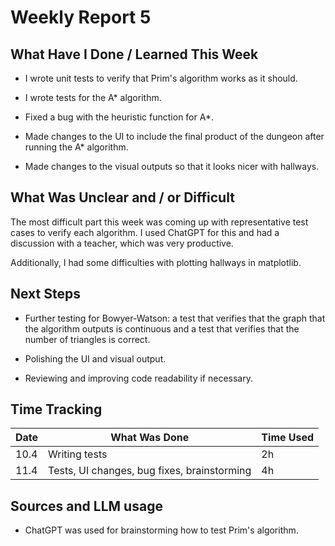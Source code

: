 # Weekly Report 5

## What Have I Done / Learned This Week

- I wrote unit tests to verify that Prim's algorithm works as it should.

- I wrote tests for the A* algorithm.

- Fixed a bug with the heuristic function for A*.

- Made changes to the UI to include the final product of the dungeon after running the A* algorithm.

- Made changes to the visual outputs so that it looks nicer with hallways.

## What Was Unclear and / or Difficult

The most difficult part this week was coming up with representative test cases to verify each algorithm. I used ChatGPT for this and had a discussion with a teacher, which was very productive.

Additionally, I had some difficulties with plotting hallways in matplotlib.

## Next Steps

- Further testing for Bowyer-Watson: a test that verifies that the graph that the algorithm outputs is continuous and a test that verifies that the number of triangles is correct.

- Polishing the UI and visual output.

- Reviewing and improving code readability if necessary.

## Time Tracking

| Date | What Was Done | Time Used |
|------|---------------|-----------|
| 10.4 | Writing tests | 2h |
| 11.4 | Tests, UI changes, bug fixes, brainstorming | 4h |

## Sources and LLM usage

- ChatGPT was used for brainstorming how to test Prim's algorithm.